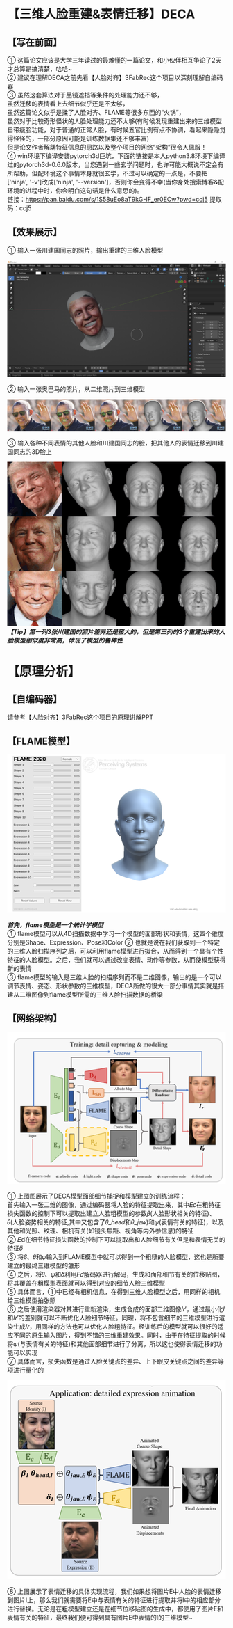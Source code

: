 【三维人脸重建&表情迁移】DECA
===

【写在前面】
---
① 这篇论文应该是大学三年读过的最难懂的一篇论文，和小伙伴相互争论了2天才总算是搞清楚，哈哈~  
② 建议在理解DECA之前先看【人脸对齐】3FabRec这个项目以深刻理解自编码器  
③ 虽然这套算法对于墨镜遮挡等条件的处理能力还不够，  
虽然迁移的表情看上去细节似乎还是不太够，  
虽然这篇论文似乎是揉了人脸对齐、FLAME等很多东西的“火锅”，  
虽然对于比较奇形怪状的人脸处理能力还不太够(有时候发现重建出来的三维模型自带瘦脸功能，对于普通的正常人脸，有时候五官比例有点不协调，看起来隐隐觉得怪怪的，一部分原因可能是训练数据集还不够丰富)  
但是论文作者解耦特征信息的思路以及整个项目的网络“架构”很令人佩服！  
④ win环境下编译安装pytorch3d巨坑，下面的链接是本人python3.8环境下编译过的pytorch3d-0.6.0版本，当您遇到一些玄学问题时，也许可能大概说不定会有所帮助，但配环境这个事情本身就很玄学，不过可以确定的一点是，不要把['ninja', '-v']改成['ninja', '--version']，否则你会变得不幸(当你身处搜索博客&配环境的进程中时，你会明白这句话是什么意思的)。  
链接：https://pan.baidu.com/s/1S58uEo8aT9kG-IF_er0ECw?pwd=ccj5 
提取码：ccj5 

【效果展示】
---
① 输入一张川建国同志的照片，输出重建的三维人脸模型  

![image](images_for_readme/trump.png)  

② 输入一张奥巴马的照片，从二维照片到三维模型  

![image](images_for_readme/Obama_vis_original_size.jpg)  

③ 输入各种不同表情的其他人脸和川建国同志的脸，把其他人的表情迁移到川建国同志的3D脸上  
  
![image](images_for_readme/teaser.gif)  
***【Tip】第一列3张川建国的照片差异还是蛮大的，但是第三列的3个重建出来的人脸模型相似度非常高，体现了模型的鲁棒性***  

【原理分析】
===
【自编码器】
---
请参考【人脸对齐】3FabRec这个项目的原理讲解PPT  

【FLAME模型】
---
![image](images_for_readme/flame.png)  

***首先，flame模型是一个统计学模型***  
① flame模型可以从4D扫描数据中学习一个模型的面部形状和表情，这四个维度分别是Shape、Expression、Pose和Color
② 也就是说在我们获取到一个特定的三维人脸扫描序列之后，可以利用flame模型进行拟合，从而得到一个具有个性特征的人脸模型。之后，我们就可以通过改变表情、动作等参数，从而使模型获得新的表情  
③ flame模型的输入是三维人脸的扫描序列而不是二维图像，输出的是一个可以调节表情、姿态、形状参数的三维模型，DECA所做的很大一部分事情其实就是搭建从二维图像到flame模型所需的三维人脸扫描数据的桥梁  

【网络架构】
---
![image](images_for_readme/architecture.png)   

① 上图图展示了DECA模型面部细节捕捉和模型建立的训练流程：  
首先输入一张二维的图像，通过编码器将人脸的特征提取出来，其中𝐸𝑐在粗特征损失函数的控制下可以提取出建立人脸粗模型的参数𝛽(人脸形状相关的特征)、𝜃(人脸姿势相关的特征,其中又包含了𝜃_ℎ𝑒𝑎𝑑和𝜃_𝑗𝑎𝑤)和𝜓(表情有关的特征)，以及其他和光照、纹理、相机有关(如镜头焦距、视角等内外参信息)的特征  
② 𝐸d在细节特征损失函数的控制下可以提取出和人脸细节有关但是和表情无关的特征𝛿  
③ 将𝛽、𝜃和𝜓输入到FLAME模型中就可以得到一个粗糙的人脸模型，这也是所要建立的最终三维模型的雏形  
④ 之后，将𝜃、𝜓和𝛿利用𝐹𝑑解码器进行解码，生成和面部细节有关的位移贴图，将其覆盖在粗模型表面就可以得到对应的细节人脸三维模型  
⑤ 具体而言，①中已经有相机信息，在得到三维人脸模型之后，用同样的相机给三维模型拍张照  
⑥ 之后使用渲染器对其进行重新渲染，生成合成的面部二维图像𝐼𝑟′，通过最小化𝐼和𝐼𝑟′的差别就可以不断优化人脸细节特征。同理，将不包含细节的三维模型进行渲染生成𝐼𝑟，用同样的方法也可以优化人脸粗特征。经训练后的模型就可以很好的适应不同的原生输入图片，得到不错的三维重建效果。同时，由于在特征提取的时候将𝜓(与表情有关的特征)和其他面部细节进行了分离，所以这也使得表情迁移的功能可以实现  
⑦ 具体而言，损失函数是通过人脸关键点的差异、上下眼皮关键点之间的差异等项进行量化的  

![image](images_for_readme/trans.png)   

⑧ 上图展示了表情迁移的具体实现流程，我们如果想将图片E中人脸的表情迁移到图片I上，那么我们就需要将E中与表情有关的特征进行提取并将I中的相应部分进行替换。无论是在粗模型建立还是在细节位移贴图的生成中，都使用了图片E和表情有关的特征，最终我们便可得到具有图片E中表情的I的三维模型~  





